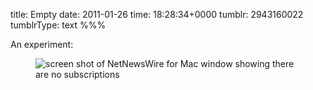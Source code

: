 title: Empty
date: 2011-01-26
time: 18:28:34+0000
tumblr: 2943160022
tumblrType: text
%%%

An experiment:

<figure class="tmblr-full" data-orig-height="419" data-orig-width="500"><img src="7c30b8b3b7b4123ed18992453797eb916f166857.png" alt="screen shot of NetNewsWire for Mac window showing there are no subscriptions" data-orig-height="419" data-orig-width="500"></figure>
